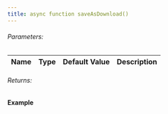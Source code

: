 ```yaml
---
title: async function saveAsDownload()
---
```


###### Parameters:

| Name | Type | Default Value | Description |
| ---- | ---- | ------------- | ----------- |

###### Returns:


#### Example
